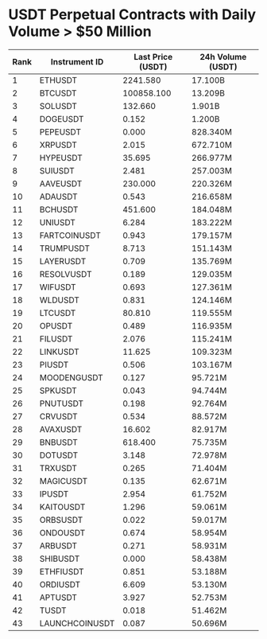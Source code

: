 # USDT Perpetual Contracts with Daily Volume > $50 Million

| Rank | Instrument ID | Last Price (USDT) | 24h Volume (USDT) |
|------|---------------|-------------------|-------------------|
| 1 | ETHUSDT | 2241.580 | 17.100B |
| 2 | BTCUSDT | 100858.100 | 13.209B |
| 3 | SOLUSDT | 132.660 | 1.901B |
| 4 | DOGEUSDT | 0.152 | 1.200B |
| 5 | PEPEUSDT | 0.000 | 828.340M |
| 6 | XRPUSDT | 2.015 | 672.710M |
| 7 | HYPEUSDT | 35.695 | 266.977M |
| 8 | SUIUSDT | 2.481 | 257.003M |
| 9 | AAVEUSDT | 230.000 | 220.326M |
| 10 | ADAUSDT | 0.543 | 216.658M |
| 11 | BCHUSDT | 451.600 | 184.048M |
| 12 | UNIUSDT | 6.284 | 183.222M |
| 13 | FARTCOINUSDT | 0.943 | 179.157M |
| 14 | TRUMPUSDT | 8.713 | 151.143M |
| 15 | LAYERUSDT | 0.709 | 135.769M |
| 16 | RESOLVUSDT | 0.189 | 129.035M |
| 17 | WIFUSDT | 0.693 | 127.361M |
| 18 | WLDUSDT | 0.831 | 124.146M |
| 19 | LTCUSDT | 80.810 | 119.555M |
| 20 | OPUSDT | 0.489 | 116.935M |
| 21 | FILUSDT | 2.076 | 115.241M |
| 22 | LINKUSDT | 11.625 | 109.323M |
| 23 | PIUSDT | 0.506 | 103.167M |
| 24 | MOODENGUSDT | 0.127 | 95.721M |
| 25 | SPKUSDT | 0.043 | 94.744M |
| 26 | PNUTUSDT | 0.198 | 92.764M |
| 27 | CRVUSDT | 0.534 | 88.572M |
| 28 | AVAXUSDT | 16.602 | 82.917M |
| 29 | BNBUSDT | 618.400 | 75.735M |
| 30 | DOTUSDT | 3.148 | 72.978M |
| 31 | TRXUSDT | 0.265 | 71.404M |
| 32 | MAGICUSDT | 0.135 | 62.671M |
| 33 | IPUSDT | 2.954 | 61.752M |
| 34 | KAITOUSDT | 1.296 | 59.061M |
| 35 | ORBSUSDT | 0.022 | 59.017M |
| 36 | ONDOUSDT | 0.674 | 58.954M |
| 37 | ARBUSDT | 0.271 | 58.931M |
| 38 | SHIBUSDT | 0.000 | 58.438M |
| 39 | ETHFIUSDT | 0.851 | 53.188M |
| 40 | ORDIUSDT | 6.609 | 53.130M |
| 41 | APTUSDT | 3.927 | 52.753M |
| 42 | TUSDT | 0.018 | 51.462M |
| 43 | LAUNCHCOINUSDT | 0.087 | 50.696M |

